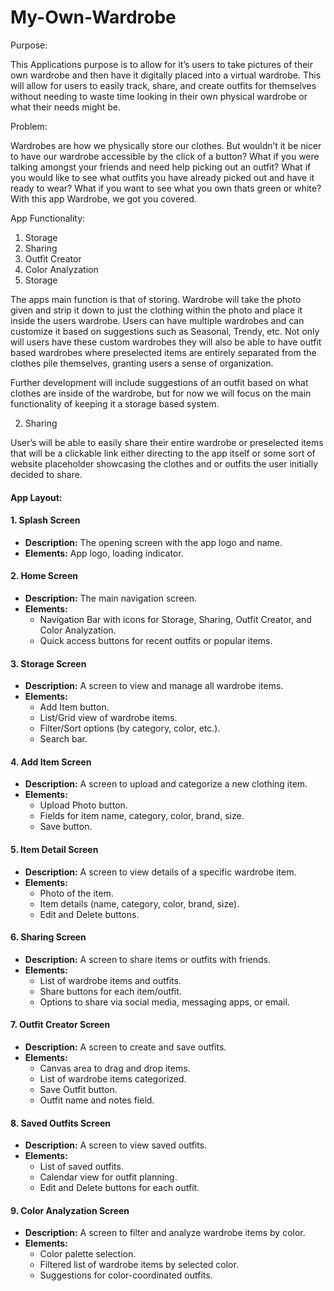 # My-Own-Wardrobe

Purpose:

This Applications purpose is to allow for it’s users to take pictures of their own wardrobe and then have it digitally placed into a virtual wardrobe. This will allow for users to easily track, share, and create outfits for themselves without needing to waste time looking in their own physical wardrobe or what their needs might be.

Problem:

Wardrobes are how we physically store our clothes. But wouldn’t it be nicer to have our wardrobe accessible by the click of a button? What if you were talking amongst your friends and need help picking out an outfit? What if you would like to see what outfits you have already picked out and have it ready to wear? What if you want to see what you own thats green or white? With this app Wardrobe, we got you covered.

App Functionality:


1. Storage
2. Sharing
3. Outfit Creator
4. Color Analyzation 
1. Storage

The apps main function is that of storing. Wardrobe will take the photo given and strip it down to just the clothing within the photo and place it inside the users wardrobe. Users can have multiple wardrobes and can customize it based on suggestions such as Seasonal, Trendy, etc. Not only will users have these custom wardrobes they will also be able to have outfit based wardrobes where preselected items are entirely separated from the clothes pile themselves, granting users a sense of organization.

Further development will include suggestions of an outfit based on what clothes are inside of the wardrobe, but for now we will focus on the main functionality of keeping it a storage based system.


2. Sharing

User’s will be able to easily share their entire wardrobe or preselected items that will be a clickable link either directing to the app itself or some sort of website placeholder showcasing the clothes and or outfits the user initially decided to share.

#### App Layout:


#### **1. Splash Screen**

- **Description:** The opening screen with the app logo and name.
- **Elements:** App logo, loading indicator.

#### **2. Home Screen**

- **Description:** The main navigation screen.
- **Elements:**
	- Navigation Bar with icons for Storage, Sharing, Outfit Creator, and Color Analyzation.
	- Quick access buttons for recent outfits or popular items.

#### **3. Storage Screen**

- **Description:** A screen to view and manage all wardrobe items.
- **Elements:**
	- Add Item button.
	- List/Grid view of wardrobe items.
	- Filter/Sort options (by category, color, etc.).
	- Search bar.

#### **4. Add Item Screen**

- **Description:** A screen to upload and categorize a new clothing item.
- **Elements:**
	- Upload Photo button.
	- Fields for item name, category, color, brand, size.
	- Save button.

#### **5. Item Detail Screen**

- **Description:** A screen to view details of a specific wardrobe item.
- **Elements:**
	- Photo of the item.
	- Item details (name, category, color, brand, size).
	- Edit and Delete buttons.

#### **6. Sharing Screen**

- **Description:** A screen to share items or outfits with friends.
- **Elements:**
	- List of wardrobe items and outfits.
	- Share buttons for each item/outfit.
	- Options to share via social media, messaging apps, or email.

#### **7. Outfit Creator Screen**

- **Description:** A screen to create and save outfits.
- **Elements:**
	- Canvas area to drag and drop items.
	- List of wardrobe items categorized.
	- Save Outfit button.
	- Outfit name and notes field.

#### **8. Saved Outfits Screen**

- **Description:** A screen to view saved outfits.
- **Elements:**
	- List of saved outfits.
	- Calendar view for outfit planning.
	- Edit and Delete buttons for each outfit.

#### **9. Color Analyzation Screen**

- **Description:** A screen to filter and analyze wardrobe items by color.
- **Elements:**
	- Color palette selection.
	- Filtered list of wardrobe items by selected color.
	- Suggestions for color-coordinated outfits.

  
